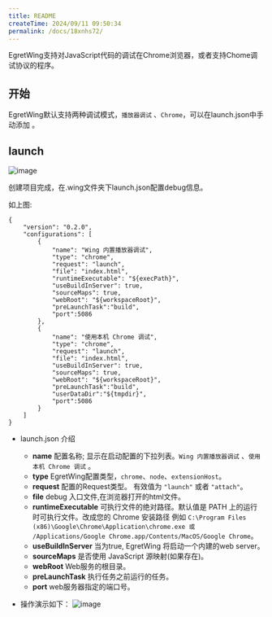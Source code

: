 ```yaml
---
title: README
createTime: 2024/09/11 09:50:34
permalink: /docs/18xnhs72/
---
```

EgretWing支持对JavaScript代码的调试在Chrome浏览器，或者支持Chome调试协议的程序。

## 开始
EgretWing默认支持两种调试模式，`播放器调试` 、`Chrome`，可以在launch.json中手动添加 。


## launch

![image](1.png)

创建项目完成，在.wing文件夹下launch.json配置debug信息。

如上图:

	{
    	"version": "0.2.0",
    	"configurations": [
    		{
    			"name": "Wing 内置播放器调试",
    			"type": "chrome",
    			"request": "launch",
    			"file": "index.html",
    			"runtimeExecutable": "${execPath}",
    			"useBuildInServer": true,
    			"sourceMaps": true,
    			"webRoot": "${workspaceRoot}",
    			"preLaunchTask":"build",
    			"port":5086
    		},
    		{
    			"name": "使用本机 Chrome 调试",
    			"type": "chrome",
    			"request": "launch",
    			"file": "index.html",
    			"useBuildInServer": true,
    			"sourceMaps": true,
    			"webRoot": "${workspaceRoot}",
    			"preLaunchTask":"build",
    			"userDataDir":"${tmpdir}",
    			"port":5086
    		}
    	]
    }

- launch.json 介绍
	- **name**  配置名称; 显示在启动配置的下拉列表。`Wing 内置播放器调试` 、`使用本机 Chrome 调试` 。
	- **type** EgretWing配置类型，`chrome`、`node`、`extensionHost`。
	- **request** 配置的Request类型。 有效值为 `"launch"` 或者 `"attach"`。
	- **file** debug 入口文件,在浏览器打开的html文件。
	- **runtimeExecutable** 可执行文件的绝对路径。默认值是 PATH 上的运行时可执行文件。改成您的 Chrome 安装路径 例如 `C:\Program Files (x86)\Google\Chrome\Application\chrome.exe 或 /Applications/Google Chrome.app/Contents/MacOS/Google Chrome`。
	- **useBuildInServer** 当为true, EgretWing 将启动一个内建的web server。
	- **sourceMaps** 是否使用 JavaScript 源映射(如果存在)。
	- **webRoot** Web服务的根目录。
	- **preLaunchTask** 执行任务之前运行的任务。
	- **port** web服务器指定的端口号。
	
- 操作演示如下：
![image](573af07f2e7ff.gif)
